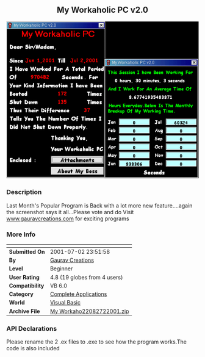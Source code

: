 ﻿<div align="center">

## My Workaholic PC v2\.0

<img src="PIC2001721428374859.gif">
</div>

### Description

Last Month's Popular Program is Back with a lot more new feature....again the screenshot says it all...Please vote and do Visit www.gauravcreations.com for exciting programs
 
### More Info
 


<span>             |<span>
---                |---
**Submitted On**   |2001-07-02 23:51:58
**By**             |[Gaurav Creations](https://github.com/Planet-Source-Code/PSCIndex/blob/master/ByAuthor/gaurav-creations.md)
**Level**          |Beginner
**User Rating**    |4.8 (19 globes from 4 users)
**Compatibility**  |VB 6\.0
**Category**       |[Complete Applications](https://github.com/Planet-Source-Code/PSCIndex/blob/master/ByCategory/complete-applications__1-27.md)
**World**          |[Visual Basic](https://github.com/Planet-Source-Code/PSCIndex/blob/master/ByWorld/visual-basic.md)
**Archive File**   |[My Workaho22082722001\.zip](https://github.com/Planet-Source-Code/gaurav-creations-my-workaholic-pc-v2-0__1-24657/archive/master.zip)

### API Declarations

Please rename the 2 .ex files to .exe to see how the program works.The code is also included





